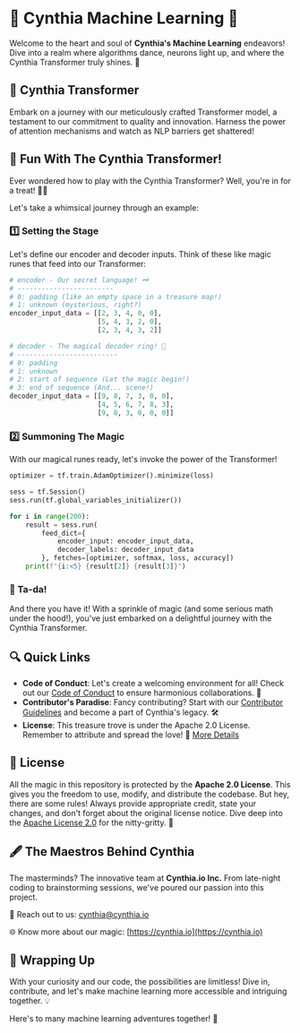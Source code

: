 # 🤖 Cynthia Machine Learning 🌟

Welcome to the heart and soul of **Cynthia's Machine Learning** endeavors! Dive into a realm where algorithms dance,
neurons light up, and where the Cynthia Transformer truly shines. 🎉

## 🧠 Cynthia Transformer

Embark on a journey with our meticulously crafted Transformer model, a testament to our commitment to quality and
innovation. Harness the power of attention mechanisms and watch as NLP barriers get shattered!

## 🎉 Fun With The Cynthia Transformer!
Ever wondered how to play with the Cynthia Transformer? Well, you're in for a treat! 🎩✨

Let's take a whimsical journey through an example:

### 1️⃣ Setting the Stage
Let's define our encoder and decoder inputs. Think of these like magic runes that feed into our Transformer:

```python
# encoder - Our secret language! 🗝️
# ------------------------
# 0: padding (like an empty space in a treasure map!)
# 1: unknown (mysterious, right?)
encoder_input_data = [[2, 3, 4, 0, 0],
                      [5, 4, 3, 2, 0],
                      [2, 3, 4, 3, 2]]

# decoder - The magical decoder ring! 🌈
# -------------------------
# 0: padding
# 1: unknown
# 2: start of sequence (Let the magic begin!)
# 3: end of sequence (And... scene!)
decoder_input_data = [[9, 8, 7, 3, 0, 0],
                      [4, 5, 6, 7, 8, 3],
                      [9, 8, 3, 0, 0, 0]]
```

### 2️⃣ Summoning The Magic
With our magical runes ready, let's invoke the power of the Transformer!

```python
optimizer = tf.train.AdamOptimizer().minimize(loss)

sess = tf.Session()
sess.run(tf.global_variables_initializer())

for i in range(200):
    result = sess.run(
        feed_dict={
            encoder_input: encoder_input_data,
            decoder_labels: decoder_input_data
        }, fetches=[optimizer, softmax, loss, accuracy])
    print(f"{i:<5} {result[2]} {result[3]}")

```

### 🎈 Ta-da!
And there you have it! With a sprinkle of magic (and some serious math under the hood!), you've just embarked on a delightful journey with the Cynthia Transformer.

## 🔍 Quick Links

- **Code of Conduct**: Let's create a welcoming environment for all! Check out our [Code of Conduct](CODE_OF_CONDUCT.md)
  to ensure harmonious collaborations. 🤝
- **Contributor's Paradise**: Fancy contributing? Start with our [Contributor Guidelines](CONTRIBUTING.md) and become a
  part of Cynthia's legacy. 🛠️
- **License**: This treasure trove is under the Apache 2.0 License. Remember to attribute and spread the love!
  📜 [More Details](#license)

## 📜 License

All the magic in this repository is protected by the **Apache 2.0 License**. This gives you the freedom to use, modify,
and distribute the codebase. But hey, there are some rules! Always provide appropriate credit, state your changes, and
don't forget about the original license notice. Dive deep into the [Apache License 2.0](LICENSE.txt) for the
nitty-gritty. 🦉

## 🖋 The Maestros Behind Cynthia

The masterminds? The innovative team at **Cynthia.io Inc.** From late-night coding to brainstorming sessions, we've
poured our passion into this project.

💌 Reach out to us: [cynthia@cynthia.io](mailto:cynthia@cynthia.io)

🌐 Know more about our magic: [https://cynthia.io](https://cynthia.io)

## 🎈 Wrapping Up

With your curiosity and our code, the possibilities are limitless! Dive in, contribute, and let's make machine learning
more accessible and intriguing together. 💡

Here's to many machine learning adventures together! 🚀
